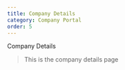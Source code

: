 ```yaml
---
title: Company Details
category: Company Portal
order: 5
---
```


Company Details

> This is the company details page
